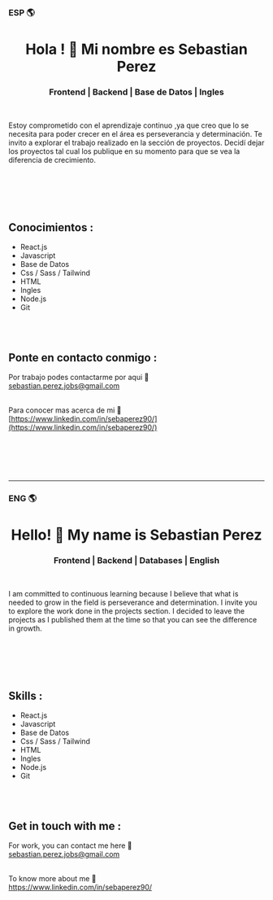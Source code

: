 ### ESP 🌎
<h1 align=center>Hola ! 👋 Mi nombre es <strong>Sebastian Perez</strong></h1>
<div align=center>

### Frontend | Backend | Base de Datos | Ingles

</div>

<br>

Estoy comprometido con el aprendizaje continuo ,ya que creo que lo se necesita para poder crecer en el área es perseverancia y determinación.
Te invito a explorar el trabajo realizado en la sección de proyectos. Decidí dejar los proyectos tal cual los publique en su momento para que 
se vea la diferencia de crecimiento. 

<br><br><br><br>

## Conocimientos :

- React.js
- Javascript
- Base de Datos
- Css / Sass / Tailwind
- HTML
- Ingles
- Node.js
- Git

<br><br>

## Ponte en contacto conmigo :

Por trabajo podes contactarme por aqui 💌 <br>sebastian.perez.jobs@gmail.com <br><br>

Para conocer mas acerca de mi  💼<br> [https://www.linkedin.com/in/sebaperez90/](https://www.linkedin.com/in/sebaperez90/) <br><br><br>

<br><br>

***

### ENG 🌎
<h1 align=center>Hello! 👋 My name is <strong>Sebastian Perez</strong></h1>
<div align=center>
  
### Frontend | Backend | Databases | English

</div>

<br>

I am committed to continuous learning because I believe that what is needed to grow in the field is perseverance and determination.
I invite you to explore the work done in the projects section. I decided to leave the projects as I published them at the time so that you can see the difference in growth.

<br><br><br><br>


## Skills :

- React.js
- Javascript
- Base de Datos
- Css / Sass / Tailwind
- HTML
- Ingles
- Node.js
- Git

<br><br>
## Get in touch with me :
For work, you can contact me here 💌 <br>sebastian.perez.jobs@gmail.com <br><br>

To know more about me 💼<br> https://www.linkedin.com/in/sebaperez90/ <br><br><br>






